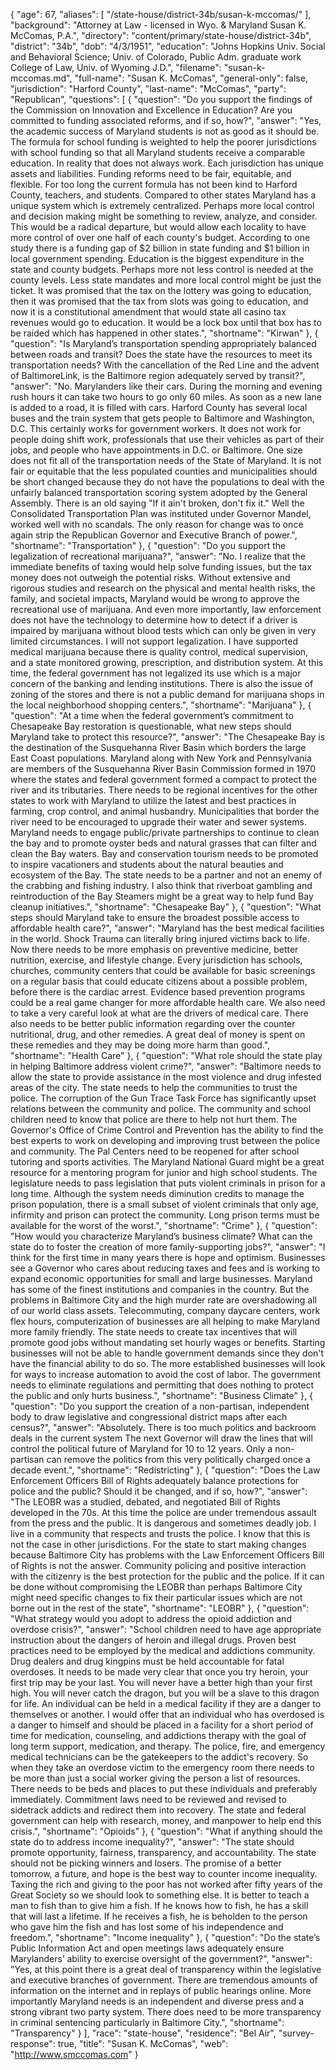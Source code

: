 {
  "age": 67,
  "aliases": [
    "/state-house/district-34b/susan-k-mccomas/"
  ],
  "background": "Attorney at Law - licensed in Wyo. & Maryland  Susan K. McComas, P.A.",
  "directory": "content/primary/state-house/district-34b",
  "district": "34b",
  "dob": "4/3/1951",
  "education": "Johns Hopkins Univ.  Social and Behavioral Science; Univ. of Colorado, Public Adm.  graduate work College of Law, Univ. of Wyoming J.D.",
  "filename": "susan-k-mccomas.md",
  "full-name": "Susan K. McComas",
  "general-only": false,
  "jurisdiction": "Harford County",
  "last-name": "McComas",
  "party": "Republican",
  "questions": [
    {
      "question": "Do you support the findings of the Commission on Innovation and Excellence in Education? Are you committed to funding associated reforms, and if so, how?",
      "answer": "Yes, the academic success of Maryland students is not as good as it should be.  The formula for school funding is weighted to help the poorer jurisdictions with school funding so that all Maryland students receive a comparable education.  In reality that does not always work.  Each jurisdiction has unique assets and liabilities.  Funding reforms need to be fair, equitable, and flexible.  For too long the current formula has not been kind to Harford County, teachers, and students.  Compared to other states Maryland has a unique system which is extremely centralized.   Perhaps more local control and decision making might be something to review, analyze, and consider.  This would be a radical departure, but would allow each locality to have more control of over one half of each county's budget.  According to  one study there is a funding gap of $2 billion in state funding and $1 billion in local government spending.  Education is the biggest expenditure in the state and county budgets.  Perhaps more not less control is needed at the county levels.   Less state mandates and more local control might be just the ticket.  It was promised that the tax on the lottery was going to education, then it was promised that the tax from slots was going to education, and now it is a constitutional amendment that would state all casino tax revenues would go to education.  It would be a lock box until that box has to be raided which has happened in other states.",
      "shortname": "Kirwan"
    },
    {
      "question": "Is Maryland’s transportation spending appropriately balanced between roads and transit? Does the state have the resources to meet its transportation needs? With the cancellation of the Red Line and the advent of BaltimoreLink, is the Baltimore region adequately served by transit?",
      "answer": "No.  Marylanders like their cars.  During the morning and evening rush hours it can take two hours to go only 60 miles.  As soon as a new lane is added to a road, it is filled with cars.  Harford County has several local buses and the train system that gets people to Baltimore and Washington, D.C.  This certainly works for government workers.  It does not work for people doing shift work, professionals that use their vehicles as part of their jobs, and people who have appointments in D.C. or Baltimore.  One size does not fit all of the transportation needs of the State of Maryland.  It is not fair or equitable that the less populated counties and municipalities should be short changed because they do not have the populations to deal with the unfairly balanced transportation scoring system adopted by the General Assembly.  There is an old saying  \"If it ain't broken, don't fix it.\"  Well the Consolidated Transportation Plan was instituted under Governor Mandel, worked well with no scandals.  The only reason for change was to once again strip the Republican Governor and Executive Branch of power.",
      "shortname": "Transportation"
    },
    {
      "question": "Do you support the legalization of recreational marijuana?",
      "answer": "No.  I realize that the immediate benefits of taxing would help solve funding issues, but the tax money  does not outweigh the potential risks.  Without extensive and rigorous studies and research on the physical and mental health risks, the family, and societal impacts, Maryland would be wrong to approve the recreational use of marijuana.  And even more importantly, law enforcement does not have the technology to determine how to detect if a driver is impaired by marijuana without blood tests which can only be given in very limited circumstances.  I will not support legalization.   I have supported medical marijuana because there is quality control, medical supervision, and a state monitored growing, prescription, and distribution  system.  At this time, the federal government has not legalized its use which is a major concern of the banking and lending institutions.  There is also the issue of zoning of the stores and there is not a public demand for marijuana shops in the local neighborhood shopping centers.",
      "shortname": "Marijuana"
    },
    {
      "question": "At a time when the federal government’s commitment to Chesapeake Bay restoration is questionable, what new steps should Maryland take to protect this resource?",
      "answer": "The Chesapeake Bay is the destination of the Susquehanna River Basin which borders the large East Coast populations.  Maryland along with  New York and Pennsylvania are members of the Susquehanna River Basin Commission formed in 1970 where the states and federal government formed a compact to protect the river and its tributaries.  There needs to be regional incentives for the other states to work with Maryland to utilize the latest and best practices in farming, crop control, and animal husbandry.  Municipalities that border the river need to be encouraged to upgrade their water and sewer systems.   Maryland needs to engage public/private partnerships to continue to clean the bay and to promote oyster beds and natural grasses that can filter and clean the Bay waters.  Bay and conservation tourism needs to be promoted to inspire vacationers and students about the natural beauties and ecosystem of the Bay.   The state needs to be a partner and not an enemy of the crabbing and fishing industry.   I also think that riverboat gambling and reintroduction of the  Bay Steamers might be a great way to help fund Bay cleanup initiatives.",
      "shortname": "Chesapeake Bay"
    },
    {
      "question": "What steps should Maryland take to ensure the broadest possible access to affordable health care?",
      "answer": "Maryland has the best medical facilities in the world.   Shock Trauma can literally bring injured victims back to life.  Now there needs to be more emphasis on preventive medicine, better nutrition, exercise, and lifestyle change.  Every jurisdiction has schools, churches, community centers that could be available for basic screenings on a regular basis that could educate citizens about  a possible problem, before there is the cardiac arrest.   Evidence based prevention programs could be a real game changer for more affordable health care.  We also need to take a very careful look at what are the drivers of medical care.  There also needs to be better public information regarding over the counter nutritional, drug, and other remedies.  A great deal of money is spent on these remedies and they may be doing more harm than good.",
      "shortname": "Health Care"
    },
    {
      "question": "What role should the state play in helping Baltimore address violent crime?",
      "answer": "Baltimore needs to allow the state to provide assistance in the most violence and drug infested areas of the city.  The state needs to help the communities to trust the police.  The corruption of the Gun Trace Task Force has significantly upset relations between the community and police.   The community and school children need to know that police are there to help not hurt them.  The Governor's Office of Crime Control and Prevention has the ability to find the best experts to work on developing and improving trust between the police and community.  The Pal Centers need to be reopened for after school tutoring and sports activities.  The Maryland National Guard might be a great resource for a mentoring program for junior and high school students.   The legislature needs to pass legislation that puts violent criminals in prison for a long time.  Although the system needs diminution credits to manage the prison population, there is a small subset of violent criminals that only age, infirmity and prison can  protect the community.  Long prison terms must be available for the worst of the worst.",
      "shortname": "Crime"
    },
    {
      "question": "How would you characterize Maryland’s business climate? What can the state do to foster the creation of more family-supporting jobs?",
      "answer": "I think for the first time in many years there is hope and optimism.  Businesses see a Governor who cares about reducing taxes and fees and is working to expand economic opportunities for small and large businesses.  Maryland has some of the finest institutions and companies in the country.  But the problems in Baltimore City and the high murder rate are overshadowing all of our world class assets.  Telecommuting, company daycare centers, work flex hours, computerization of businesses are all helping to make Maryland more family friendly.  The state needs to create tax incentives that will promote good jobs without mandating  set hourly wages or benefits.   Starting businesses will not be able to handle government demands since they don't have the financial ability to do so.  The more established businesses will look for ways to increase automation to avoid the cost of labor.   The government needs to eliminate regulations and permitting that does nothing to protect the public and only hurts business.",
      "shortname": "Business Climate"
    },
    {
      "question": "Do you support the creation of a non-partisan, independent body to draw legislative and congressional district maps after each census?",
      "answer": "Absolutely.  There is too much politics and backroom deals in the current system  The next Governor will draw the lines that will control the political future of Maryland for 10 to 12 years.  Only a non-partisan can remove the politics from this very politically charged once a decade event.",
      "shortname": "Redistricting"
    },
    {
      "question": "Does the Law Enforcement Officers Bill of Rights adequately balance protections for police and the public? Should it be changed, and if so, how?",
      "answer": "The LEOBR was a studied, debated, and negotiated Bill of Rights developed in the 70s.  At this time the police are under tremendous assault from the press and the public.  It is dangerous and sometimes deadly job.  I live in a community that respects and trusts the police.  I know that this is not the case in other jurisdictions.  For the state to start making changes because Baltimore City has problems with the Law Enforcement Officers Bill of Rights is not the answer.  Community policing and positive interaction with the citizenry is the best protection for the public and the police.  If it can be done without compromising the LEOBR than perhaps Baltimore City might need specific changes to fix their particular issues which are not borne out in the rest of the state",
      "shortname": "LEOBR"
    },
    {
      "question": "What strategy would you adopt to address the opioid addiction and overdose crisis?",
      "answer": "School children need to have age appropriate instruction about the dangers of  heroin and illegal drugs.  Proven best practices need to be employed by the medical and addictions community.  Drug dealers and drug kingpins must be held accountable for fatal overdoses.  It needs to be made very clear that once you try heroin, your first trip may be your last.   You will never have a better high than your first high.  You will never catch the dragon, but you will be a slave to this dragon for life.  An individual can be held in a medical facility if they are a danger to themselves or another.  I would offer that an individual who has overdosed is a danger to himself and  should be placed in a facility for a short period of time for medication, counseling, and addictions therapy with the goal of long term support, medication, and therapy.  The  police, fire, and emergency medical technicians can be the gatekeepers to the addict's recovery.  So when they take an overdose victim to the emergency room there needs to be more than just a social worker giving the person a list of resources.   There needs to be beds and places to put these individuals and preferably immediately.  Commitment laws need to be reviewed and revised to sidetrack addicts and redirect them into recovery.  The state and federal government can help with research, money, and manpower to help end this crisis.",
      "shortname": "Opioids"
    },
    {
      "question": "What if anything should the state do to address income inequality?",
      "answer": "The state should promote opportunity, fairness, transparency, and accountability.  The state should not be picking winners and losers.  The promise of a better tomorrow, a future, and hope is the best way to counter income inequality.  Taxing the rich and giving to the poor has not worked after fifty years of the Great Society so we should look to something else.  It is better to teach a man to fish than to give him a fish.  If he knows how to fish, he has a skill that will last a lifetime.  If he receives a fish, he is beholden to the person who gave him the fish and has lost some of his independence and freedom.",
      "shortname": "Income inequality"
    },
    {
      "question": "Do the state’s Public Information Act and open meetings laws adequately ensure Marylanders’ ability to exercise oversight of the government?",
      "answer": "Yes, at this point there is a great deal of transparency within the legislative and executive branches of government.   There are tremendous amounts of information on the internet and in replays of public hearings online.   More importantly Maryland needs is an independent and diverse press and a strong vibrant two party system.  There does need to be more transparency in criminal sentencing particularly in Baltimore City.",
      "shortname": "Transparency"
    }
  ],
  "race": "state-house",
  "residence": "Bel Air",
  "survey-response": true,
  "title": "Susan K. McComas",
  "web": "http://www.smccomas.com"
}
